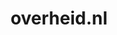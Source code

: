 ---
layout: post
title: "overheid.nl"
internal_url: "/dutchgov/overheid.nl.html"
subdomains_count: 1032
all_subdomains_count: 1387
urls_count: 329
ssl_rank: 0
http_rank: 58.686930091185
url_link: /data/overheid.nl/urls.txt
all_subdomains_link: /data/overheid.nl/all_subdomains.txt
subdomains_link: /data/overheid.nl/subdomains.txt
categories: dutchgov
---